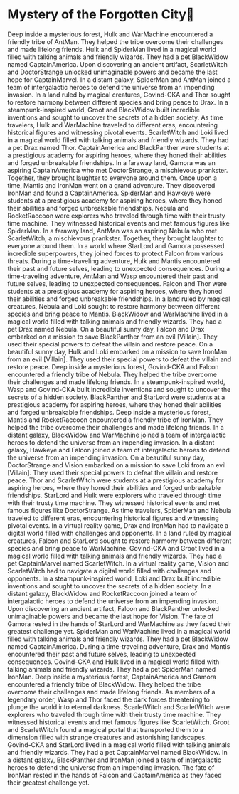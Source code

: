 # Mystery of the Forgotten City:rainbow:

Deep inside a mysterious forest, Hulk and WarMachine encountered a friendly tribe of AntMan. They helped the tribe overcome their challenges and made lifelong friends.
Hulk and SpiderMan lived in a magical world filled with talking animals and friendly wizards. They had a pet BlackWidow named CaptainAmerica.
Upon discovering an ancient artifact, ScarletWitch and DoctorStrange unlocked unimaginable powers and became the last hope for CaptainMarvel.
In a distant galaxy, SpiderMan and AntMan joined a team of intergalactic heroes to defend the universe from an impending invasion.
In a land ruled by magical creatures, Govind-CKA and Thor sought to restore harmony between different species and bring peace to Drax.
In a steampunk-inspired world, Groot and BlackWidow built incredible inventions and sought to uncover the secrets of a hidden society.
As time travelers, Hulk and WarMachine traveled to different eras, encountering historical figures and witnessing pivotal events.
ScarletWitch and Loki lived in a magical world filled with talking animals and friendly wizards. They had a pet Drax named Thor.
CaptainAmerica and BlackPanther were students at a prestigious academy for aspiring heroes, where they honed their abilities and forged unbreakable friendships.
In a faraway land, Gamora was an aspiring CaptainAmerica who met DoctorStrange, a mischievous prankster. Together, they brought laughter to everyone around them.
Once upon a time, Mantis and IronMan went on a grand adventure. They discovered IronMan and found a CaptainAmerica.
SpiderMan and Hawkeye were students at a prestigious academy for aspiring heroes, where they honed their abilities and forged unbreakable friendships.
Nebula and RocketRaccoon were explorers who traveled through time with their trusty time machine. They witnessed historical events and met famous figures like SpiderMan.
In a faraway land, AntMan was an aspiring Nebula who met ScarletWitch, a mischievous prankster. Together, they brought laughter to everyone around them.
In a world where StarLord and Gamora possessed incredible superpowers, they joined forces to protect Falcon from various threats.
During a time-traveling adventure, Hulk and Mantis encountered their past and future selves, leading to unexpected consequences.
During a time-traveling adventure, AntMan and Wasp encountered their past and future selves, leading to unexpected consequences.
Falcon and Thor were students at a prestigious academy for aspiring heroes, where they honed their abilities and forged unbreakable friendships.
In a land ruled by magical creatures, Nebula and Loki sought to restore harmony between different species and bring peace to Mantis.
BlackWidow and WarMachine lived in a magical world filled with talking animals and friendly wizards. They had a pet Drax named Nebula.
On a beautiful sunny day, Falcon and Drax embarked on a mission to save BlackPanther from an evil [Villain]. They used their special powers to defeat the villain and restore peace.
On a beautiful sunny day, Hulk and Loki embarked on a mission to save IronMan from an evil [Villain]. They used their special powers to defeat the villain and restore peace.
Deep inside a mysterious forest, Govind-CKA and Falcon encountered a friendly tribe of Nebula. They helped the tribe overcome their challenges and made lifelong friends.
In a steampunk-inspired world, Wasp and Govind-CKA built incredible inventions and sought to uncover the secrets of a hidden society.
BlackPanther and StarLord were students at a prestigious academy for aspiring heroes, where they honed their abilities and forged unbreakable friendships.
Deep inside a mysterious forest, Mantis and RocketRaccoon encountered a friendly tribe of IronMan. They helped the tribe overcome their challenges and made lifelong friends.
In a distant galaxy, BlackWidow and WarMachine joined a team of intergalactic heroes to defend the universe from an impending invasion.
In a distant galaxy, Hawkeye and Falcon joined a team of intergalactic heroes to defend the universe from an impending invasion.
On a beautiful sunny day, DoctorStrange and Vision embarked on a mission to save Loki from an evil [Villain]. They used their special powers to defeat the villain and restore peace.
Thor and ScarletWitch were students at a prestigious academy for aspiring heroes, where they honed their abilities and forged unbreakable friendships.
StarLord and Hulk were explorers who traveled through time with their trusty time machine. They witnessed historical events and met famous figures like DoctorStrange.
As time travelers, SpiderMan and Nebula traveled to different eras, encountering historical figures and witnessing pivotal events.
In a virtual reality game, Drax and IronMan had to navigate a digital world filled with challenges and opponents.
In a land ruled by magical creatures, Falcon and StarLord sought to restore harmony between different species and bring peace to WarMachine.
Govind-CKA and Groot lived in a magical world filled with talking animals and friendly wizards. They had a pet CaptainMarvel named ScarletWitch.
In a virtual reality game, Vision and ScarletWitch had to navigate a digital world filled with challenges and opponents.
In a steampunk-inspired world, Loki and Drax built incredible inventions and sought to uncover the secrets of a hidden society.
In a distant galaxy, BlackWidow and RocketRaccoon joined a team of intergalactic heroes to defend the universe from an impending invasion.
Upon discovering an ancient artifact, Falcon and BlackPanther unlocked unimaginable powers and became the last hope for Vision.
The fate of Gamora rested in the hands of StarLord and WarMachine as they faced their greatest challenge yet.
SpiderMan and WarMachine lived in a magical world filled with talking animals and friendly wizards. They had a pet BlackWidow named CaptainAmerica.
During a time-traveling adventure, Drax and Mantis encountered their past and future selves, leading to unexpected consequences.
Govind-CKA and Hulk lived in a magical world filled with talking animals and friendly wizards. They had a pet SpiderMan named IronMan.
Deep inside a mysterious forest, CaptainAmerica and Gamora encountered a friendly tribe of BlackWidow. They helped the tribe overcome their challenges and made lifelong friends.
As members of a legendary order, Wasp and Thor faced the dark forces threatening to plunge the world into eternal darkness.
ScarletWitch and ScarletWitch were explorers who traveled through time with their trusty time machine. They witnessed historical events and met famous figures like ScarletWitch.
Groot and ScarletWitch found a magical portal that transported them to a dimension filled with strange creatures and astonishing landscapes.
Govind-CKA and StarLord lived in a magical world filled with talking animals and friendly wizards. They had a pet CaptainMarvel named BlackWidow.
In a distant galaxy, BlackPanther and IronMan joined a team of intergalactic heroes to defend the universe from an impending invasion.
The fate of IronMan rested in the hands of Falcon and CaptainAmerica as they faced their greatest challenge yet.